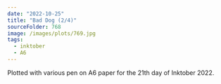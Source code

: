 ```yaml
---
date: "2022-10-25"
title: "Bad Dog (2/4)"
sourceFolder: 768
image: /images/plots/769.jpg
tags:
  - inktober
  - A6
---
```


Plotted with various pen on A6 paper for the 21th day of Inktober 2022.
